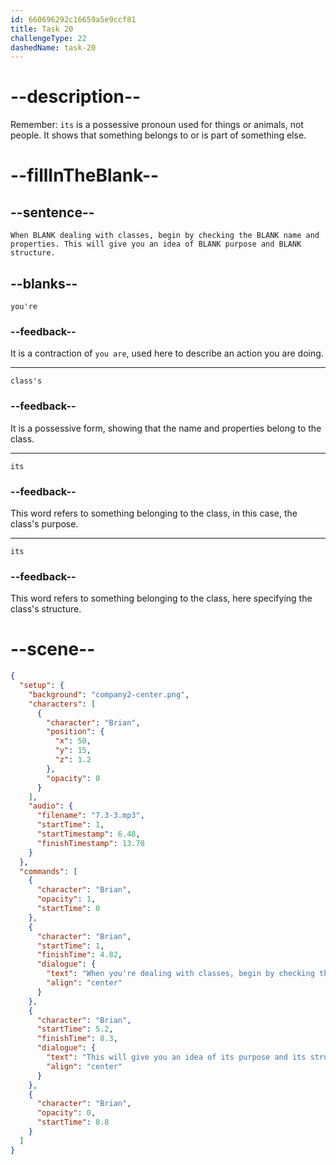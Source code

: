 ```yaml
---
id: 660696292c16659a5e9ccf81
title: Task 20
challengeType: 22
dashedName: task-20
---
```


<!-- (Audio) Brian: When you're dealing with classes, begin by checking the class's name and properties. This will give you an idea of its  purpose and its structure. -->

# --description--

Remember: `its` is a possessive pronoun used for things or animals, not people. It shows that something belongs to or is part of something else. 

# --fillInTheBlank--

## --sentence--

`When BLANK dealing with classes, begin by checking the BLANK name and properties. This will give you an idea of BLANK purpose and BLANK structure.`

## --blanks--

`you're`

### --feedback--

It is a contraction of `you are`, used here to describe an action you are doing.

---

`class's`

### --feedback--

It is a possessive form, showing that the name and properties belong to the class.

---

`its`

### --feedback--

This word refers to something belonging to the class, in this case, the class's purpose.

---

`its`

### --feedback--

This word refers to something belonging to the class, here specifying the class's structure.

# --scene--

```json
{
  "setup": {
    "background": "company2-center.png",
    "characters": [
      {
        "character": "Brian",
        "position": {
          "x": 50,
          "y": 15,
          "z": 1.2
        },
        "opacity": 0
      }
    ],
    "audio": {
      "filename": "7.3-3.mp3",
      "startTime": 1,
      "startTimestamp": 6.48,
      "finishTimestamp": 13.78
    }
  },
  "commands": [
    {
      "character": "Brian",
      "opacity": 1,
      "startTime": 0
    },
    {
      "character": "Brian",
      "startTime": 1,
      "finishTime": 4.82,
      "dialogue": {
        "text": "When you're dealing with classes, begin by checking the class's name and properties.",
        "align": "center"
      }
    },
    {
      "character": "Brian",
      "startTime": 5.2,
      "finishTime": 8.3,
      "dialogue": {
        "text": "This will give you an idea of its purpose and its structure.",
        "align": "center"
      }
    },
    {
      "character": "Brian",
      "opacity": 0,
      "startTime": 8.8
    }
  ]
}
```
